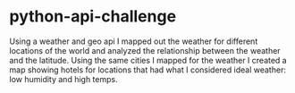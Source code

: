 # python-api-challenge

Using a weather and geo api I mapped out the weather for different locations of the world and analyzed the relationship between the weather and the latitude. 
Using the same cities I mapped for the weather I created a map showing hotels for locations that had what I considered ideal weather: low humidity and high temps.
